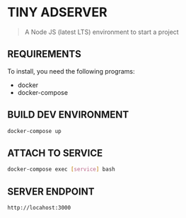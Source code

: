 # TINY ADSERVER

> A Node JS (latest LTS) environment to start a project

## REQUIREMENTS

To install, you need the following programs:
 - docker
 - docker-compose

## BUILD DEV ENVIRONMENT

```sh
docker-compose up
```

## ATTACH TO SERVICE

```sh
docker-compose exec [service] bash
```

## SERVER ENDPOINT

```sh
http://locahost:3000
```